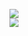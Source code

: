 [![](https://img.shields.io/badge/Made%20With-Github%20Spray-lightgrey.svg?style=for-the-badge&logo=github)](https://github.com/Annihil/github-spray#25040)  
[![](https://i.imgur.com/2DrTn0Z.gif)](https://github.com/Annihil/github-spray)